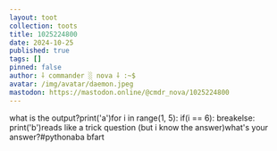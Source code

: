 ```yaml
---
layout: toot
collection: toots
title: 1025224800
date: 2024-10-25
published: true
tags: []
pinned: false
author: ⸸ commander ░ nova ⸸ :~$
avatar: /img/avatar/daemon.jpeg
mastodon: https://mastodon.online/@cmdr_nova/1025224800
---
```


what is the output?print('a')for i in range(1, 5):        if(i == 6):           breakelse:       print('b')reads like a trick question (but i know the answer)what's your answer?#pythonaba bfart
